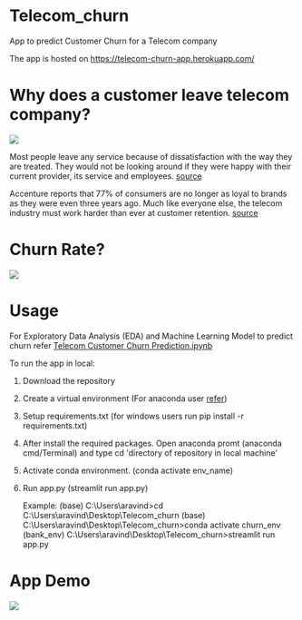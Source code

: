 # Telecom_churn

App to predict Customer Churn for a Telecom company

The app is hosted on https://telecom-churn-app.herokuapp.com/

# Why does a customer leave telecom company? 
![](https://growrevenue.io/wp-content/uploads/2019/04/pasted-image-0-28.png)

Most people leave any service because of dissatisfaction with the way they are treated. They would not be looking around if they were happy with their current provider, its service and employees. [source](http://www.dbmarketing.com/telecom/churnreduction.html#:~:text=Industry%20retention%20surveys%20have%20shown,provider%2C%20its%20service%20and%20employees.)

Accenture reports that 77% of consumers are no longer as loyal to brands as they were even three years ago. Much like everyone else, the telecom industry must work harder than ever at customer retention. [source](https://acquire.io/blog/improve-customer-retention-in-telecom-industry/)

# Churn Rate?
![](https://wootric-marketing.s3.amazonaws.com/wp-content/uploads/2019/07/Customer-Churn-Rate.png)

# Usage

For Exploratory Data Analysis (EDA) and Machine Learning Model to predict churn refer [Telecom Customer Churn Prediction.ipynb](https://github.com/imAravindR/Telecom_churn/blob/master/Telecom%20Customer%20Churn%20Prediction.ipynb)

To run the app in local:
  1. Download the repository
  2. Create a virtual environment (For anaconda user [refer](https://www.youtube.com/watch?v=ntxwMtFnW94))
  3. Setup requirements.txt (for windows users run pip install -r requirements.txt)
  4. After install the required packages. Open anaconda promt (anaconda cmd/Terminal) and type cd 'directory of repository in local machine'
  5. Activate conda environment. (conda activate env_name)
  6. Run app.py (streamlit run app.py)
  
     Example: (base) C:\Users\aravind>cd C:\Users\aravind\Desktop\Telecom_churn
              (base) C:\Users\aravind\Desktop\Telecom_churn>conda activate churn_env
              (bank_env) C:\Users\aravind\Desktop\Telecom_churn>streamlit run app.py
# App Demo
![](https://github.com/imAravindR/Telecom_churn/blob/master/streamlit-app-2020-09-04-19-09-75.webm.gif)
     
